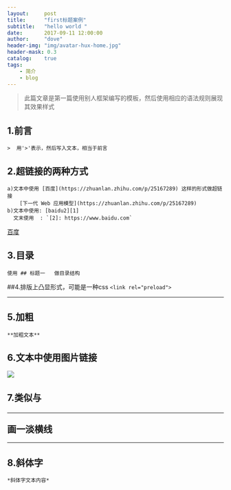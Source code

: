 ```yaml
---
layout:     post
title:      "first标题案例"	
subtitle:   "hello world "			
date:       2017-09-11 12:00:00
author:     "dove"
header-img: "img/avatar-hux-home.jpg"  
header-mask: 0.3
catalog:    true
tags:
    - 简介
    - blog
---
```


> 此篇文章是第一篇使用别人框架编写的模板，然后使用相应的语法规则展现其效果样式

## 1.前言
	>  用'>'表示，然后写入文本，相当于前言
	
## 2.超链接的两种方式
	a)文本中使用 [百度](https://zhuanlan.zhihu.com/p/25167289) 这样的形式做超链接
		[下一代 Web 应用模型](https://zhuanlan.zhihu.com/p/25167289)
	b)文本中使用: [baidu2][1]
	  文末使用  : `[2]: https://www.baidu.com`
	  
[百度](https://zhuanlan.zhihu.com/p/25167289) 

	  
## 3.目录
	使用 ## 标题一   做目录结构
	  
##4.排版上凸显形式，可能是一种css
	`<link rel="preload">`  

---	

## 5.加粗
	**加粗文本**

## 6.文本中使用图片链接
![](/img/post-bg-nextgen-web-pwa.jpg)
	
## 7.类似与<hr> 画一淡横线

---

## 8.斜体字
	*斜体字文本内容*



[1]: https://www.baidu.com


